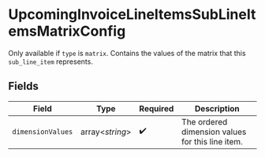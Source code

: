 # UpcomingInvoiceLineItemsSubLineItemsMatrixConfig

Only available if `type` is `matrix`. Contains the values of the matrix that this `sub_line_item` represents.


## Fields

| Field                                            | Type                                             | Required                                         | Description                                      |
| ------------------------------------------------ | ------------------------------------------------ | ------------------------------------------------ | ------------------------------------------------ |
| `dimensionValues`                                | array<*string*>                                  | :heavy_check_mark:                               | The ordered dimension values for this line item. |